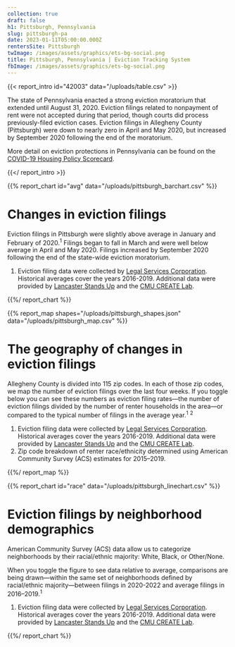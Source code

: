 ```yaml
---
collection: true
draft: false
h1: Pittsburgh, Pennsylvania
slug: pittsburgh-pa
date: 2023-01-11T05:00:00.000Z
rentersSite: Pittsburgh
twImage: /images/assets/graphics/ets-bg-social.png
title: Pittsburgh, Pennsylvania | Eviction Tracking System
fbImage: /images/assets/graphics/ets-bg-social.png
---
```

{{< report_intro id="42003" data="/uploads/table.csv" >}}

The state of Pennsylvania enacted a strong eviction moratorium that extended until August 31, 2020. Eviction filings related to nonpayment of rent were not accepted during that period, though courts did process previously-filed eviction cases. Eviction filings in Allegheny County (Pittsburgh) were down to nearly zero in April and May 2020, but increased by September 2020 following the end of the moratorium. 

More detail on eviction protections in Pennsylvania can be found on the [COVID-19 Housing Policy Scorecard](https://evictionlab.org/covid-policy-scorecard/pa/).

{{</ report_intro >}}


{{% report_chart id="avg" data="/uploads/pittsburgh_barchart.csv" %}}

# Changes in eviction filings

Eviction filings in Pittsburgh were slightly above average in January and February of 2020.<sup>1</sup> Filings began to fall in March and were well below average in April and May 2020. Filings increased by September 2020 following the end of the state-wide eviction moratorium. 

1. Eviction filing data were collected by [Legal Services Corporation](https://www.lsc.gov/). Historical averages cover the years 2016-2019. Additional data were provided by [Lancaster Stands Up](https://lancasterstandsup.org/) and the [CMU CREATE Lab](https://docs.google.com/presentation/d/1Dtzm3l7ylTzU9Aj9H94EWBfxb79o8CRWb5t8-vVY9kU/edit#slide=id.p).

{{%/ report_chart %}}



{{% report_map shapes="/uploads/pittsburgh_shapes.json" data="/uploads/pittsburgh_map.csv" %}}

# The geography of changes in eviction filings

Allegheny County is divided into 115 zip codes. In each of those zip codes, we map the number of eviction filings over the last four weeks. If you toggle below you can see these numbers as eviction filing rates—the number of eviction filings divided by the number of renter households in the area—or compared to the typical number of filings in the average year.<sup>1</sup> <sup>2</sup>

1. Eviction filing data were collected by [Legal Services Corporation](https://www.lsc.gov/). Historical averages cover the years 2016-2019. Additional data were provided by [Lancaster Stands Up](https://lancasterstandsup.org/) and the [CMU CREATE Lab](https://docs.google.com/presentation/d/1Dtzm3l7ylTzU9Aj9H94EWBfxb79o8CRWb5t8-vVY9kU/edit#slide=id.p).
2. Zip code breakdown of renter race/ethnicity determined using American Community Survey (ACS) estimates for 2015–2019.

{{%/ report_map %}}



{{% report_chart id="race" data="/uploads/pittsburgh_linechart.csv" %}}

# Eviction filings by neighborhood demographics

American Community Survey (ACS) data allow us to categorize neighborhoods by their racial/ethnic majority: White, Black, or Other/None. 

When you toggle the figure to see data relative to average, comparisons are being drawn—within the same set of neighborhoods defined by racial/ethnic majority—between filings in 2020-2022 and average filings in 2016–2019.<sup>1</sup> 

1. Eviction filing data were collected by [Legal Services Corporation](https://www.lsc.gov/). Historical averages cover the years 2016-2019. Additional data were provided by [Lancaster Stands Up](https://lancasterstandsup.org/) and the [CMU CREATE Lab](https://docs.google.com/presentation/d/1Dtzm3l7ylTzU9Aj9H94EWBfxb79o8CRWb5t8-vVY9kU/edit#slide=id.p).

{{%/ report_chart %}}
